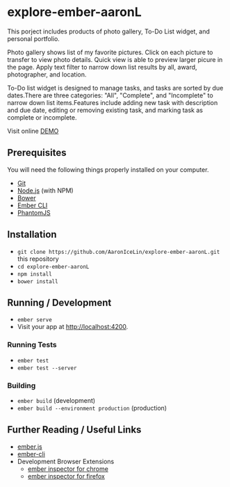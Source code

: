 # explore-ember-aaronL

This porject includes products of photo gallery, To-Do List widget, and personal portfolio. 

Photo gallery shows list of my favorite pictures. Click on each picture to transfer to view photo details. Quick view is able to preview larger picure in the page. Apply text filter to narrow down list results by all, award, photographer, and location.

To-Do list widget is designed to manage tasks, and tasks are sorted by due dates.There are three categories: "All", "Complete", and "Incomplete" to narrow down list items.Features include adding new task with description and due date,
editing or removing existing task, and marking task as complete or incomplete.

Visit online [DEMO](https://aaronicelin.github.io/explore-ember-aaronL/)

## Prerequisites

You will need the following things properly installed on your computer.

* [Git](https://git-scm.com/)
* [Node.js](https://nodejs.org/) (with NPM)
* [Bower](https://bower.io/)
* [Ember CLI](https://ember-cli.com/)
* [PhantomJS](http://phantomjs.org/)

## Installation

* `git clone https://github.com/AaronIceLin/explore-ember-aaronL.git` this repository
* `cd explore-ember-aaronL`
* `npm install`
* `bower install`

## Running / Development

* `ember serve`
* Visit your app at [http://localhost:4200](http://localhost:4200).

### Running Tests

* `ember test`
* `ember test --server`

### Building

* `ember build` (development)
* `ember build --environment production` (production)

## Further Reading / Useful Links

* [ember.js](http://emberjs.com/)
* [ember-cli](https://ember-cli.com/)
* Development Browser Extensions
  * [ember inspector for chrome](https://chrome.google.com/webstore/detail/ember-inspector/bmdblncegkenkacieihfhpjfppoconhi)
  * [ember inspector for firefox](https://addons.mozilla.org/en-US/firefox/addon/ember-inspector/)
